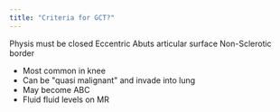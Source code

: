 ```yaml
---
title: "Criteria for GCT?"
---
```

Physis must be closed
Eccentric
Abuts articular surface
Non-Sclerotic border

- Most common in knee
- Can be &quot;quasi malignant&quot; and invade into lung
- May become ABC
- Fluid fluid levels on MR

